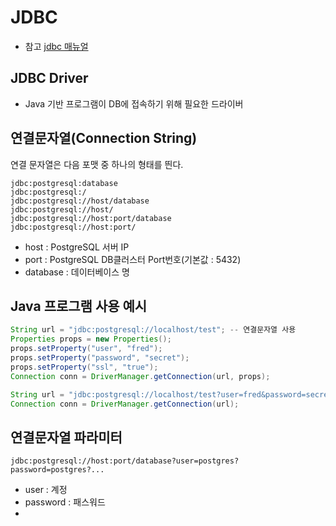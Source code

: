 # JDBC
- 참고 [jdbc 매뉴얼](https://jdbc.postgresql.org/documentation/use/)

## JDBC Driver
- Java 기반 프로그램이 DB에 접속하기 위해 필요한 드라이버

## 연결문자열(Connection String)
연결 문자열은 다음 포맷 중 하나의 형태를 띈다.
```
jdbc:postgresql:database
jdbc:postgresql:/
jdbc:postgresql://host/database
jdbc:postgresql://host/
jdbc:postgresql://host:port/database
jdbc:postgresql://host:port/
```
- host : PostgreSQL 서버 IP
- port : PostgreSQL DB클러스터 Port번호(기본값 : 5432)
- database : 데이터베이스 명

## Java 프로그램 사용 예시
```java
String url = "jdbc:postgresql://localhost/test"; -- 연결문자열 사용
Properties props = new Properties();
props.setProperty("user", "fred");
props.setProperty("password", "secret");
props.setProperty("ssl", "true");
Connection conn = DriverManager.getConnection(url, props);

String url = "jdbc:postgresql://localhost/test?user=fred&password=secret&ssl=true";
Connection conn = DriverManager.getConnection(url);
```
## 연결문자열 파라미터
```
jdbc:postgresql://host:port/database?user=postgres?password=postgres?...
```
- user : 계정
- password : 패스워드
- 

